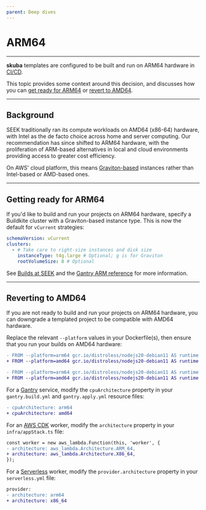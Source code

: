 ```yaml
---
parent: Deep dives
---
```


# ARM64

---

**skuba** templates are configured to be built and run on ARM64 hardware in [CI/CD].

This topic provides some context around this decision,
and discusses how you can [get ready for ARM64](#getting-ready-for-arm64) or [revert to AMD64](#reverting-to-amd64).

---

## Background

SEEK traditionally ran its compute workloads on AMD64 (x86-64) hardware,
with Intel as the de facto choice across home and server computing.
Our recommendation has since shifted to ARM64 hardware,
with the proliferation of ARM-based alternatives in local and cloud environments providing access to greater cost efficiency.

On AWS' cloud platform, this means [Graviton-based] instances rather than Intel-based or AMD-based ones.

---

## Getting ready for ARM64

If you'd like to build and run your projects on ARM64 hardware,
specify a Buildkite cluster with a Graviton-based instance type.
This is now the default for `vCurrent` strategies:

```yaml
schemaVersion: vCurrent
clusters:
  - # Take care to right-size instances and disk size
    instanceType: t4g.large # Optional; g is for Graviton
    rootVolumeSize: 8 # Optional
```

See [Builds at SEEK] and the [Gantry ARM reference] for more information.

---

## Reverting to AMD64

If you are not ready to build and run your projects on ARM64 hardware,
you can downgrade a templated project to be compatible with AMD64 hardware.

Replace the relevant `--platform` values in your Dockerfile(s),
then ensure that you run your builds on AMD64 hardware:

```diff
- FROM --platform=arm64 gcr.io/distroless/nodejs20-debian11 AS runtime
+ FROM --platform=amd64 gcr.io/distroless/nodejs20-debian11 AS runtime

- FROM --platform=arm64 gcr.io/distroless/nodejs20-debian11 AS runtime
+ FROM --platform=amd64 gcr.io/distroless/nodejs20-debian11 AS runtime
```

For a [Gantry] service, modify the `cpuArchitecture` property in your `gantry.build.yml` and `gantry.apply.yml` resource files:

```diff
- cpuArchitecture: arm64
+ cpuArchitecture: amd64
```

For an [AWS CDK] worker, modify the `architecture` property in your `infra/appStack.ts` file:

```diff
const worker = new aws_lambda.Function(this, 'worker', {
- architecture: aws_lambda.Architecture.ARM_64,
+ architecture: aws_lambda.Architecture.X86_64,
});
```

For a [Serverless] worker, modify the `provider.architecture` property in your `serverless.yml` file:

```diff
provider:
- architecture: arm64
+ architecture: x86_64
```

[aws cdk]: https://docs.aws.amazon.com/cdk/latest/guide/work-with-cdk-typescript.html
[builds at seek]: https://backstage.myseek.xyz/docs/default/component/builds-cicd-seek/
[ci/cd]: ./buildkite.md
[gantry]: https://backstage.myseek.xyz/docs/default/component/gantry/
[gantry arm reference]: https://backstage.myseek.xyz/docs/default/component/gantry/v1/reference/using-arm/
[graviton-based]: https://aws.amazon.com/ec2/graviton/
[serverless]: https://serverless.com/
